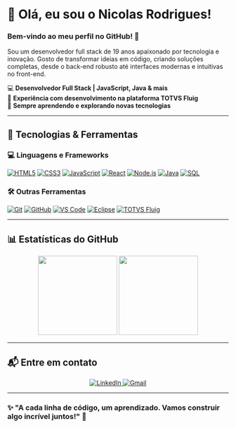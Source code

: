 # 👋 Olá, eu sou o Nicolas Rodrigues!  

### Bem-vindo ao meu perfil no GitHub! 🚀
Sou um desenvolvedor full stack de 19 anos apaixonado por tecnologia e inovação. Gosto de transformar ideias em código, criando soluções completas, desde o back-end robusto até interfaces modernas e intuitivas no front-end.


💻 **Desenvolvedor Full Stack | JavaScript, Java & mais**  
🚀 **Experiência com desenvolvimento na plataforma TOTVS Fluig**  
🎯 **Sempre aprendendo e explorando novas tecnologias**  

---

## 🚀 Tecnologias & Ferramentas  

### 💻 Linguagens e Frameworks  
<p >
  <a href="https://developer.mozilla.org/pt-BR/docs/Web/HTML"><img src="https://skillicons.dev/icons?i=html" alt="HTML5"/></a>
  <a href="https://developer.mozilla.org/pt-BR/docs/Web/CSS"><img src="https://skillicons.dev/icons?i=css" alt="CSS3"/></a>
  <a href="https://developer.mozilla.org/pt-BR/docs/Web/JavaScript"><img src="https://skillicons.dev/icons?i=js" alt="JavaScript"/></a>
  <a href="https://react.dev/"><img src="https://skillicons.dev/icons?i=react" alt="React"/></a>
  <a href="https://nodejs.org/en"><img src="https://skillicons.dev/icons?i=nodejs" alt="Node.js"/></a>
  <a href="https://www.java.com/pt-BR/"><img src="https://skillicons.dev/icons?i=java" alt="Java"/></a>
  <a href="https://www.mysql.com/"><img src="https://skillicons.dev/icons?i=mysql" alt="SQL"/></a>
</p>

### 🛠️ Outras Ferramentas  
<p>
  <a href="https://git-scm.com/"><img src="https://skillicons.dev/icons?i=git" alt="Git"/></a>
  <a href="https://github.com/"><img src="https://skillicons.dev/icons?i=github" alt="GitHub"/></a>
  <a href="https://code.visualstudio.com/"><img src="https://skillicons.dev/icons?i=vscode" alt="VS Code"/></a>
  <a href="https://www.eclipse.org/"><img src="https://img.shields.io/badge/Eclipse%20IDE-2C2255?style=for-the-badge&logo=eclipse" alt="Eclipse"/></a>
  <a href="https://www.totvs.com/fluig/"><img src="https://img.shields.io/badge/TOTVS%20Fluig-0085CA?style=for-the-badge" alt="TOTVS Fluig"/></a>
</p>

---

## 📊 Estatísticas do GitHub  
<div align="center">
  <img height="180em" src="https://github-readme-stats.vercel.app/api?username=NicolasRAlves&show_icons=true&theme=radical&include_all_commits=true&count_private=true"/>
  <img height="180em" src="https://github-readme-stats.vercel.app/api/top-langs/?username=NicolasRAlves&layout=compact&langs_count=7&theme=radical"/>
</div>


---

## 📬 Entre em contato  
<p align="center">
  <a href="https://www.linkedin.com/in/nicolas-rodrigues-developer">
    <img src="https://img.shields.io/badge/LinkedIn-0077B5?style=for-the-badge&logo=linkedin&logoColor=white" alt="LinkedIn">
  </a>
  <a href="mailto:dev.nicolasalves@gmail.com">
    <img src="https://img.shields.io/badge/Gmail-D14836?style=for-the-badge&logo=gmail&logoColor=white" alt="Gmail">
  </a>
</p>

---

### ✨ "A cada linha de código, um aprendizado. Vamos construir algo incrível juntos!" 🚀
